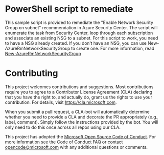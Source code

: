 # PowerShell script to remediate

This sample script is provided to remediate the "Enable Network Security Group on subnet" 
recommendation in Azure Security Center.  The script will enumerate the task from Security Center,
loop through each subscription and associate an existing NSG to a subnet. For this script to work, you need
to have a NSG already created. If you don't have an NSG, you can use New-AzureRmNetworkSecurityGroup to create one.
For more information, read [New-AzureRmNetworkSecurityGroup](https://docs.microsoft.com/en-us/powershell/module/azurerm.network/new-azurermnetworksecuritygroup?view=azurermps-6.13.0)

# Contributing

This project welcomes contributions and suggestions.  Most contributions require you to agree to a
Contributor License Agreement (CLA) declaring that you have the right to, and actually do, grant us
the rights to use your contribution. For details, visit https://cla.microsoft.com.

When you submit a pull request, a CLA-bot will automatically determine whether you need to provide
a CLA and decorate the PR appropriately (e.g., label, comment). Simply follow the instructions
provided by the bot. You will only need to do this once across all repos using our CLA.

This project has adopted the [Microsoft Open Source Code of Conduct](https://opensource.microsoft.com/codeofconduct/).
For more information see the [Code of Conduct FAQ](https://opensource.microsoft.com/codeofconduct/faq/) or
contact [opencode@microsoft.com](mailto:opencode@microsoft.com) with any additional questions or comments.
